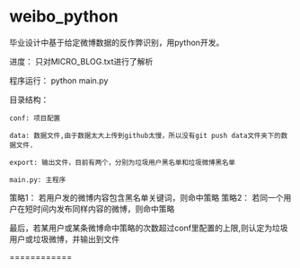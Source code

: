 weibo_python
============

毕业设计中基于给定微博数据的反作弊识别，用python开发。

进度：
    只对MICRO_BLOG.txt进行了解析

程序运行：
    python main.py

目录结构：

    conf: 项目配置

    data: 数据文件,由于数据太大上传到github太慢，所以没有git push data文件夹下的数据文件.

    export: 输出文件，目前有两个，分别为垃圾用户黑名单和垃圾微博黑名单

    main.py: 主程序

策略1：
    若用户发的微博内容包含黑名单关键词，则命中策略
策略2：
    若同一个用户在短时间内发布同样内容的微博，则命中策略

最后，若某用户或某条微博命中策略的次数超过conf里配置的上限,则认定为垃圾用户或垃圾微博，并输出到文件
    
============
